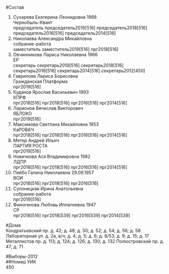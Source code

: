#Состав  
1. Сухарева Екатерина Леонидовна 1988  
    Чернобыль-Квант  
    председатель председатель2019[516] председатель2018[516] председатель2016[516] председатель2014[516]  
2. Николаева Александра Михайловна  
    собрание-работа  
    заместитель заместитель2019[516] прг2018[516]  
3. Овчинникова Лариса Николаевна 1966  
    ЕР  
    секретарь секретарь2019[516] секретарь2018[516] секретарь2016[516] секретарь2014[516] секретарь2012[450]  
4. Гаврилова Лариса Борисовна  
    Гражданская Платформа  
    прг2019[516]  
5. Куданов Ярослав Васильевич 1993  
    КПРФ  
    прг2018[516] прг2018[516] прг2016[516] прг2014[516]  
6. Ларионов Вячеслав Викторович  
    ЯБЛОКО  
    прг2019[516]  
7. Максимова Светлана Михайловна 1953  
    КаРОВАЧ  
    прг2018[516] прг2018[516] прг2016[516] прг2014[516]  
8. Метер Андрей Ильич  
    ПАРТИЯ РОСТА  
    прг2019[516]  
9. Новичкова Ася Владимировна 1982  
    ЛДПР  
    прг2018[516] прг2018[516] прг2016[516] прг2014[516]  
10. Пейбо Галина Николаевна 29.09.1957  
    ВОИ  
    прг2018[516] прг2018[516] прг2016[516]  
11. Супоницкая Ирина Анатольевна  
    собрание-работа  
    прг2019[516]  
12. Финогенова Любовь Иппатиевна 1947  
    СР  
    прг2018[516] прг2018[539] прг2016[539] прг2014[539]  

#Дома  
Кондратьевский пр. д. 42; д. 48; д. 50; д. 52; д. 54; д. 56; д. 58 Лабораторная ул. д. 2а, в/ч; д. 4; д. 5; д. 6; д. 8/53; д. 9; д. 15; д. 17 Металлистов пр. д. 113; д. 124; д. 126; д. 130; д. 132 Полюстровский пр. д. 47; д. 71  
  
#Выборы-2012  
##Номер УИК  
450  
